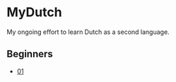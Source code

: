 # MyDutch
My ongoing effort to learn Dutch as a second language.


## Beginners
* [01](Beginners/Beginners_01.md)